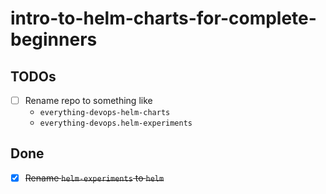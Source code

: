 # intro-to-helm-charts-for-complete-beginners

## TODOs

- [ ] Rename repo to something like
  - `everything-devops-helm-charts`
  - `everything-devops.helm-experiments`

## Done

- [x] ~~Rename `helm-experiments` to `helm`~~
